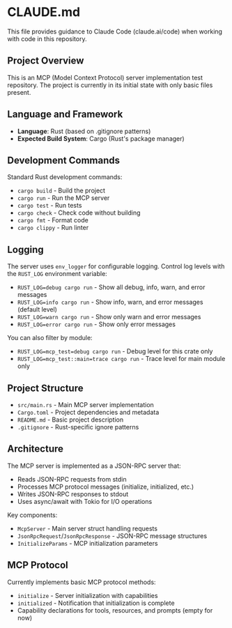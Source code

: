 # CLAUDE.md

This file provides guidance to Claude Code (claude.ai/code) when working with code in this repository.

## Project Overview
This is an MCP (Model Context Protocol) server implementation test repository. The project is currently in its initial state with only basic files present.

## Language and Framework
- **Language**: Rust (based on .gitignore patterns)
- **Expected Build System**: Cargo (Rust's package manager)

## Development Commands
Standard Rust development commands:
- `cargo build` - Build the project
- `cargo run` - Run the MCP server
- `cargo test` - Run tests
- `cargo check` - Check code without building
- `cargo fmt` - Format code
- `cargo clippy` - Run linter

## Logging
The server uses `env_logger` for configurable logging. Control log levels with the `RUST_LOG` environment variable:

- `RUST_LOG=debug cargo run` - Show all debug, info, warn, and error messages
- `RUST_LOG=info cargo run` - Show info, warn, and error messages (default level)
- `RUST_LOG=warn cargo run` - Show only warn and error messages
- `RUST_LOG=error cargo run` - Show only error messages

You can also filter by module:
- `RUST_LOG=mcp_test=debug cargo run` - Debug level for this crate only
- `RUST_LOG=mcp_test::main=trace cargo run` - Trace level for main module only

## Project Structure
- `src/main.rs` - Main MCP server implementation
- `Cargo.toml` - Project dependencies and metadata
- `README.md` - Basic project description
- `.gitignore` - Rust-specific ignore patterns

## Architecture
The MCP server is implemented as a JSON-RPC server that:
- Reads JSON-RPC requests from stdin
- Processes MCP protocol messages (initialize, initialized, etc.)
- Writes JSON-RPC responses to stdout
- Uses async/await with Tokio for I/O operations

Key components:
- `McpServer` - Main server struct handling requests
- `JsonRpcRequest`/`JsonRpcResponse` - JSON-RPC message structures
- `InitializeParams` - MCP initialization parameters

## MCP Protocol
Currently implements basic MCP protocol methods:
- `initialize` - Server initialization with capabilities
- `initialized` - Notification that initialization is complete
- Capability declarations for tools, resources, and prompts (empty for now)